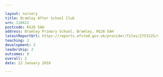 ```yaml
---

layout: nursery
title: Bramley After School Club
urn: 110421
postcode: RG26 5AH
address: Bramley Primary School, Bramley, RG26 5AH
latestReportUrl: https://reports.ofsted.gov.uk/provider/files/2753225/urn/110421.pdf
teaching: 2
development: 2
leadership: 2
outcomes: 0
overall: 2
date: 22 January 2018

---
```

